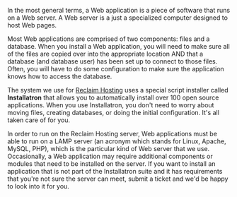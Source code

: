 In the most general terms, a Web application is a piece of software that runs on a Web server. A Web server is a just a specialized computer designed to host Web pages.

Most Web applications are comprised of two components: files and a database. When you install a Web application, you will need to make sure all of the files are copied over into the appropriate location AND that a database (and database user) has been set up to connect to those files. Often, you will have to do some configuration to make sure the application knows how to access the database.

The system we use for [Reclaim Hosting](https://reclaimhosting.com) uses a special script installer called **Installatron** that allows you to automatically install over 100 open source applications. When you use Installatron, you don't need to worry about moving files, creating databases, or doing the initial configuration. It's all taken care of for you.

In order to run on the Reclaim Hosting server, Web applications must be able to run on a LAMP server (an acronym which stands for Linux, Apache, MySQL, PHP), which is the particular kind of Web server that we use. Occasionally, a Web application may require additional components or modules that need to be installed on the server. If you want to install an application that is not part of the Installatron suite and it has requirements that you're not sure the server can meet, submit a ticket and we'd be happy to look into it for you.
